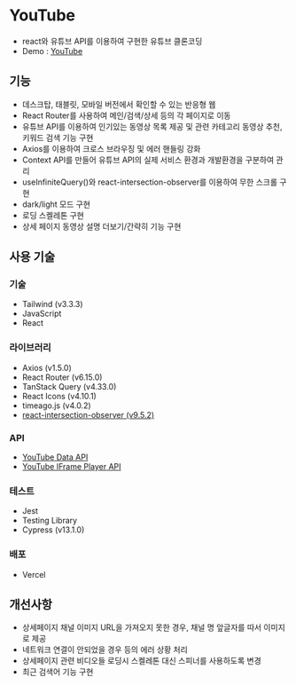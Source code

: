 # YouTube

- react와 유튜브 API를 이용하여 구현한 유튜브 클론코딩
- Demo : [YouTube](https://youtube-lani.vercel.app/)

## 기능

- 데스크탑, 태블릿, 모바일 버전에서 확인할 수 있는 반응형 웹
- React Router를 사용하여 메인/검색/상세 등의 각 페이지로 이동
- 유튜브 API를 이용하여 인기있는 동영상 목록 제공 및 관련 카테고리 동영상 추천, 키워드 검색 기능 구현
- Axios를 이용하여 크로스 브라우징 및 에러 핸들링 강화
- Context API를 만들어 유튜브 API의 실제 서비스 환경과 개발환경을 구분하여 관리
- useInfiniteQuery()와 react-intersection-observer를 이용하여 무한 스크롤 구현
- dark/light 모드 구현
- 로딩 스켈레톤 구현
- 상세 페이지 동영상 설명 더보기/간략히 기능 구현

## 사용 기술

### 기술

- Tailwind (v3.3.3)
- JavaScript
- React

### 라이브러리

- Axios (v1.5.0)
- React Router (v6.15.0)
- TanStack Query (v4.33.0)
- React Icons (v4.10.1)
- timeago.js (v4.0.2)
- [react-intersection-observer (v9.5.2)](https://www.npmjs.com/package/react-intersection-observer)

### API

- [YouTube Data API](https://developers.google.com/youtube/v3/docs)
- [YouTube IFrame Player API](https://developers.google.com/youtube/iframe_api_reference)

### 테스트

- Jest
- Testing Library
- Cypress (v13.1.0)

### 배포

- Vercel

## 개선사항

- 상세페이지 채널 이미지 URL을 가져오지 못한 경우, 채널 명 앞글자를 따서 이미지로 제공
- 네트워크 연결이 안되었을 경우 등의 에러 상황 처리
- 상세페이지 관련 비디오들 로딩시 스켈레톤 대신 스피너를 사용하도록 변경
- 최근 검색어 기능 구현
